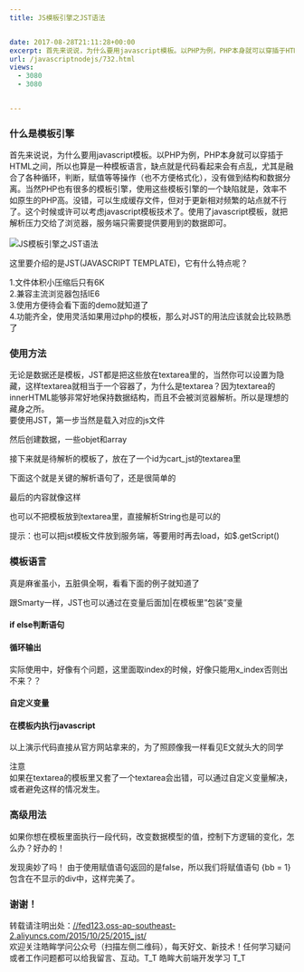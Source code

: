 ```yaml
---
title: JS模板引擎之JST语法


date: 2017-08-28T21:11:28+00:00
excerpt: 首先来说说，为什么要用javascript模板。以PHP为例，PHP本身就可以穿插于HTML之间，所以也算是一种模板语言，缺点就是代码看起来会有点乱，尤其是融合了各种循环，判断，赋值等等操作（也不方便格式化），没有做到结构和数据分离。当然PHP也有很多的模板引擎，使用这些模板引擎的一个缺陷就是，效率不如原生的PHP高。没错，可以生成缓存文件，但对于更新相对频繁的站点就不行了。这个时候或许可以考虑javascript模板技术了。使用了javascript模板，就把解析压力交给了浏览器，服务端只需要提供要用到的数据即可。
url: /javascriptnodejs/732.html
views:
  - 3080
  - 3080


---
```

  


### [][1]什么是模板引擎

首先来说说，为什么要用javascript模板。以PHP为例，PHP本身就可以穿插于HTML之间，所以也算是一种模板语言，缺点就是代码看起来会有点乱，尤其是融合了各种循环，判断，赋值等等操作（也不方便格式化），没有做到结构和数据分离。当然PHP也有很多的模板引擎，使用这些模板引擎的一个缺陷就是，效率不如原生的PHP高。没错，可以生成缓存文件，但对于更新相对频繁的站点就不行了。这个时候或许可以考虑javascript模板技术了。使用了javascript模板，就把解析压力交给了浏览器，服务端只需要提供要用到的数据即可。  
<a></a>  
![JS模板引擎之JST语法][2] 

这里要介绍的是JST(JAVASCRIPT TEMPLATE)，它有什么特点呢？

1.文件体积小压缩后只有6K  
2.兼容主流浏览器包括IE6  
3.使用方便待会看下面的demo就知道了  
4.功能齐全，使用灵活如果用过php的模板，那么对JST的用法应该就会比较熟悉了

### [][3]使用方法

无论是数据还是模板，JST都是把这些放在textarea里的，当然你可以设置为隐藏，这样textarea就相当于一个容器了，为什么是textarea？因为textarea的innerHTML能够非常好地保持数据结构，而且不会被浏览器解析。所以是理想的藏身之所。  
要使用JST，第一步当然是载入对应的js文件





然后创建数据，一些objet和array





接下来就是待解析的模板了，放在了一个id为cart_jst的textarea里





下面这个就是关键的解析语句了，还是很简单的





最后的内容就像这样





也可以不把模板放到textarea里，直接解析String也是可以的





提示：也可以把jst模板文件放到服务端，等要用时再去load，如$.getScript()

### [][4]模板语言

真是麻雀虽小，五脏俱全啊，看看下面的例子就知道了

跟Smarty一样，JST也可以通过在变量后面加|在模板里”包装”变量





#### [][5]if else判断语句





#### [][6]循环输出





实际使用中，好像有个问题，这里面取index的时候，好像只能用x_index否则出不来？？

#### [][7]自定义变量





#### [][8]在模板内执行javascript





以上演示代码直接从官方网站拿来的，为了照顾像我一样看见E文就头大的同学

注意  
如果在textarea的模板里又套了一个textarea会出错，可以通过自定义变量解决，或者避免这样的情况发生。





### [][9]高级用法

如果你想在模板里面执行一段代码，改变数据模型的值，控制下方逻辑的变化，怎么办？好办的！





发现奥妙了吗！ 由于使用赋值语句返回的是false，所以我们将赋值语句 {bb = 1} 包含在不显示的div中，这样完美了。

### [][10]谢谢！

转载请注明出处：<a href="//fed123.oss-ap-southeast-2.aliyuncs.com/2015/10/25/2015_jst/" target="_blank" rel="external">//fed123.oss-ap-southeast-2.aliyuncs.com/2015/10/25/2015_jst/</a>  
欢迎关注皓眸学问公众号（扫描左侧二维码），每天好文、新技术！任何学习疑问或者工作问题都可以给我留言、互动。T\_T 皓眸大前端开发学习 T\_T

 [1]: //fed123.oss-ap-southeast-2.aliyuncs.com/2015/10/25/2015_jst/#什么是模板引擎 "什么是模板引擎"
 [2]: //fed123.oss-ap-southeast-2.aliyuncs.com/wp-content/uploads/2017/08/template.jpg
 [3]: //fed123.oss-ap-southeast-2.aliyuncs.com/2015/10/25/2015_jst/#使用方法 "使用方法"
 [4]: //fed123.oss-ap-southeast-2.aliyuncs.com/2015/10/25/2015_jst/#模板语言 "模板语言"
 [5]: //fed123.oss-ap-southeast-2.aliyuncs.com/2015/10/25/2015_jst/#if-else判断语句 "if else判断语句"
 [6]: //fed123.oss-ap-southeast-2.aliyuncs.com/2015/10/25/2015_jst/#循环输出 "循环输出"
 [7]: //fed123.oss-ap-southeast-2.aliyuncs.com/2015/10/25/2015_jst/#自定义变量 "自定义变量"
 [8]: //fed123.oss-ap-southeast-2.aliyuncs.com/2015/10/25/2015_jst/#在模板内执行javascript "在模板内执行javascript"
 [9]: //fed123.oss-ap-southeast-2.aliyuncs.com/2015/10/25/2015_jst/#高级用法 "高级用法"
 [10]: //fed123.oss-ap-southeast-2.aliyuncs.com/2015/10/25/2015_jst/#谢谢！ "谢谢！"